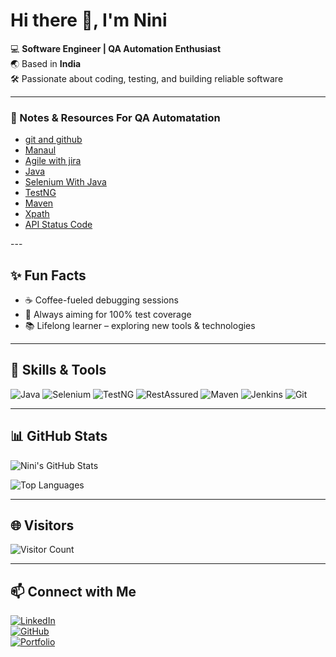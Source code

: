 <!--
## Hi there 👋


**codewithnini/codewithnini** is a ✨ _special_ ✨ repository because its `README.md` (this file) appears on your GitHub profile.

Here are some ideas to get you started:

- 🔭 I’m currently working on ...
- 🌱 I’m currently learning ...
- 👯 I’m looking to collaborate on ...
- 🤔 I’m looking for help with ...
- 💬 Ask me about ...
- 📫 How to reach me: ...
- 😄 Pronouns: ...
- ⚡ Fun fact: ...

<h1 align="left">Hi 👋, I'm Nini</h1>
<h3 align="left">A passionate software engineer from India</h3>
-->


# Hi there 👋, I'm Nini
💻 **Software Engineer | QA Automation Enthusiast**  
🌏 Based in **India**  
🛠️ Passionate about coding, testing, and building reliable software  
<!--
![Profile GIF](https://github.com/codewithnini/Assets/blob/main/NiniGif.gif) 
-->

---
<h3 align="left">📒 Notes & Resources For QA Automatation</h3>
<ul>
     <li><a href="https://github.com/codewithnini/hashnodeBlogs/blob/main/cmg0ib0qs000c02l8afvvfti9.md">git and github</a></li>
     <li><a href="">Manaul</a></li>    
     <li><a href="https://github.com/codewithnini/hashnodeBlogs/blob/main/cmfz37nf3000002l5a1w7gw8v.md">Agile with jira</a></li>
     <li><a href="https://github.com/codewithnini/hashnodeBlogs/blob/main/cmfznn29b000102jy9mhqb9f5.md">Java</a></li>
     <li><a href="https://github.com/codewithnini/hashnodeBlogs/blob/main/cmg0jc4jb000102jy12wubasi.md">Selenium With Java</a></li>
     <li><a href="https://github.com/codewithnini/hashnodeBlogs/blob/main/cmg0n7m9m000002l5diqwdq0y.md">TestNG</a></li>
     <li><a href="https://github.com/codewithnini/hashnodeBlogs/blob/main/cmg0o5ppv000502kz2udj9qdn.md">Maven</a></li>
     <li><a href="https://github.com/codewithnini/hashnodeBlogs/blob/main/cmg0ee8cd000002lcc8a9d26w.md">Xpath</a></li>
     <li><a href="https://github.com/codewithnini/hashnodeBlogs/blob/main/cmg0cso2r000002l5ad4m00ez.md">API Status Code</a></li>
    
   
<!--  
  <li><a href="">SQL</a></li>
   
   <li><a href="">Appium</a></li>
  
   <li><a href="">API</a></li>
   <li><a href="">Restassured</a></li>
  
   <li><a href="">jenkins</a></li>
   <li><a href="./01_QA_NOTES/javaCoding.md">Java Coding QA</a></li>
  
 
   <li><a href="">DOM, BOM, AJAX</a></li>
   <li><a href="">Most Asked Interview QA </a></li>
    <li><a href="./01_QA_NOTES/summery.md">All Notes in summery</a></li>  
    -->
   
</ul>
---

## ✨ Fun Facts
- ☕ Coffee-fueled debugging sessions  
- 🎯 Always aiming for 100% test coverage  
- 📚 Lifelong learner – exploring new tools & technologies  

---

## 🚀 Skills & Tools
![Java](https://img.shields.io/badge/Java-ED8B00?style=for-the-badge&logo=java&logoColor=white)
![Selenium](https://img.shields.io/badge/Selenium-43B02A?style=for-the-badge&logo=selenium&logoColor=white)
![TestNG](https://img.shields.io/badge/TestNG-0088CC?style=for-the-badge&logo=TestNG&logoColor=white)
![RestAssured](https://img.shields.io/badge/RestAssured-0052CC?style=for-the-badge&logo=rest-assured&logoColor=white)
![Maven](https://img.shields.io/badge/Maven-C71A36?style=for-the-badge&logo=apache-maven&logoColor=white)
![Jenkins](https://img.shields.io/badge/Jenkins-D24939?style=for-the-badge&logo=jenkins&logoColor=white)
![Git](https://img.shields.io/badge/Git-F05032?style=for-the-badge&logo=git&logoColor=white)

---

## 📊 GitHub Stats
![Nini's GitHub Stats](https://github-readme-stats.vercel.app/api?username=nini&show_icons=true&theme=radical&count_private=true)

![Top Languages](https://github-readme-stats.vercel.app/api/top-langs/?username=nini&layout=compact&theme=radical)

---

## 🌐 Visitors
![Visitor Count](https://profile-counter.glitch.me/nini/count.svg)

---

## 📫 Connect with Me
[![LinkedIn](https://img.shields.io/badge/LinkedIn-Nini-blue?style=for-the-badge&logo=linkedin&logoColor=white)](https://www.linkedin.com/in/nini)  
[![GitHub](https://img.shields.io/badge/GitHub-Nini-181717?style=for-the-badge&logo=github&logoColor=white)](https://github.com/nini)  
[![Portfolio](https://img.shields.io/badge/Portfolio-Nini-ff69b4?style=for-the-badge&logo=google-chrome&logoColor=white)](https://nini.dev)





